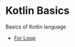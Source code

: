 # Kotlin Basics
Basics of Kotlin language

- [For Loop](https://github.com/ankit-90/kotlin_basics/blob/master/ForLoop.kt)
